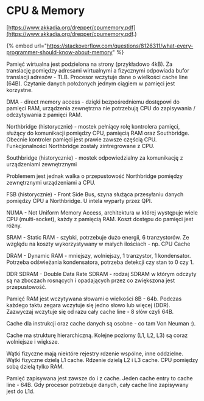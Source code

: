 # CPU & Memory

[https://www.akkadia.org/drepper/cpumemory.pdf](https://www.akkadia.org/drepper/cpumemory.pdf.)

{% embed url="https://stackoverflow.com/questions/8126311/what-every-programmer-should-know-about-memory" %}

Pamięć wirtualna jest podzielona na strony \(przykładowo 4kB\). Za translację pomiędzy adresami wirtualnymi a fizycznymi odpowiada bufor translacji adresów - TLB. Procesor wczytuje dane o wielkości cache line \(64B\). Czytanie danych położonych jednym ciągiem w pamięci jest korzystne.

DMA - direct memory access - dzięki bezpośredniemu dostępowi do pamięci RAM, urządzenia zewnętrzna nie potrzebują CPU do zapisywania / odczytywania z pamięci RAM. 

Northbridge \(historycznie\) - mostek pełniący rolę kontrolera pamięci, służący do komunikacji pomiędzy CPU, pamięcią RAM oraz Southbridge. Obecnie kontroler pamięci jest prawie zawsze częścią CPU. Funkcjonalności Northbridge zostały zintregrowane z CPU. 

Southbridge \(historycznie\) - mostek odpowiedzialny za komunikację z urządzeniami zewnętrznymi

Problemem jest jednak walka o przepustowość Northbridge pomiędzy zewnętrznymi urządzeniami a CPU.

FSB \(historycznie\) - Front Side Bus, szyna służąca przesyłaniu danych pomiędzy CPU a Northbridge. U intela wyparty przez QPI.

NUMA - Not Uniform Memory Access, architektura w której występuje wiele CPU \(multi-socket\), każdy z pamięcią RAM. Koszt dostępu do pamięci jest różny.

SRAM - Static RAM - szybki, potrzebuje dużo energii, 6 tranzystorów. Ze względu na koszty wykorzystywany w małych ilościach - np. CPU Cache

DRAM - Dynamic RAM - mniejszy, wolniejszy, 1 tranzystor, 1 kondensator. Potrzeba odświeżania kondensatora, potrzeba detekcji czy stan to 0 czy 1.

DDR SDRAM - Double Data Rate SDRAM - rodzaj SDRAM w którym odczyty są na zboczach rosnących i opadających przez co zwiększona jest przepustowość.

Pamięć RAM jest wczytywana słowami o wielkości 8B - 64b. Podczas każdego taktu zegara wczytuje się jedno słowo lub więcej \(DDR\). Zazwyczaj wczytuje się od razu cały cache line - 8 słów czyli 64B.

Cache dla instrukcji oraz cache danych są osobne - co tam Von Neuman :\). 

Cache ma strukturę hierarchiczną. Kolejne poziomy \(L1, L2, L3\) są coraz wolniejsze i większe.

Wątki fizyczne mają niektóre rejestry rdzenie wspólne, inne oddzielne. Wątki fizyczne dzielą L1 cache.  Rdzenie dzielą L2 i L3 cache. CPU pomiędzy sobą dzielą tylko RAM.

Pamięć zapisywana jest zawsze do i z cache. Jeden cache entry to cache line - 64B. Gdy procesor potrzebuje danych, cały cache line zapisywany jest do L1d.





